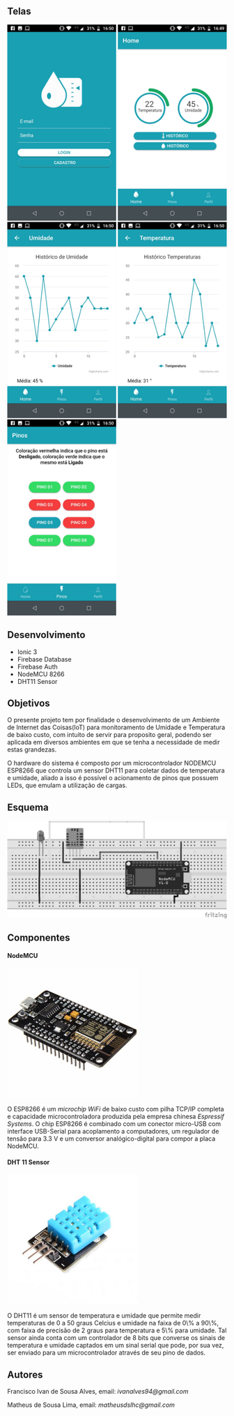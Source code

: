 <h2>Telas</h2>

<img src="https://raw.githubusercontent.com/ivanmpe/app-sensor-nodemcu/master/Telas/1.jpeg" width="250" height="450" />
<img src="https://raw.githubusercontent.com/ivanmpe/app-sensor-nodemcu/master/Telas/2.jpeg" width="250" height="450" />
<img src="https://raw.githubusercontent.com/ivanmpe/app-sensor-nodemcu/master/Telas/3.jpeg" width="250" height="450" />
<img src="https://raw.githubusercontent.com/ivanmpe/app-sensor-nodemcu/master/Telas/4.jpeg" width="250" height="450" />
<img src="https://raw.githubusercontent.com/ivanmpe/app-sensor-nodemcu/master/Telas/5.jpeg" width="250" height="450" />


</br>
<h2>Desenvolvimento</h2>
<ul>
	  <li> Ionic 3 </li>
	  <li> Firebase Database </li>
	  <li> Firebase Auth </li>
 	  <li> NodeMCU 8266 </li>
	  <li> DHT11 Sensor </li>
</ul>

<h2>Objetivos</h2>
<p>O presente projeto tem por finalidade o desenvolvimento de um Ambiente de Internet das Coisas(IoT) para monitoramento de Umidade e Temperatura de baixo custo, com intuito de servir para proposito geral, podendo ser aplicada em diversos ambientes em que se tenha a necessidade de medir estas grandezas.</p>
<p>O hardware do sistema é composto por um microcontrolador NODEMCU ESP8266 que controla um sensor DHT11 para coletar dados de temperatura e umidade, aliado a isso é possível o acionamento de pinos que possuem LEDs, que emulam a utilização de cargas.  </p>

<h2>Esquema</h2>

![Tela esquema](https://raw.githubusercontent.com/ivanmpe/app-sensor-nodemcu/master/Telas/esquema_frietzing.jpeg)

<h2>Componentes</h2>

<h4>NodeMCU</h4>

<img src="https://raw.githubusercontent.com/ivanmpe/app-sensor-nodemcu/master/Telas/nodemcu.jpg" width="300" height="300" />

<p>O ESP8266 é um <i>microchip WiFi</i> de baixo custo com pilha TCP/IP completa e capacidade microcontroladora produzida pela empresa chinesa <i>Espressif Systems</i>. O chip ESP8266 é combinado com um conector micro-USB com interface USB-Serial para acoplamento a computadores, um regulador de tensão para 3.3 V e um conversor analógico-digital para compor a placa NodeMCU.</p>

<h4> DHT 11 Sensor</h4>

<img src ="https://raw.githubusercontent.com/ivanmpe/app-sensor-nodemcu/master/Telas/dht11.png" width="300" height="300" />

<p>O DHT11 é um sensor de temperatura e umidade que permite medir temperaturas de 0 a 50 graus Celcius e umidade na faixa de 0\% a 90\%, com faixa de precisão de 2 graus para temperatura e 5\% para umidade. Tal sensor ainda conta com um controlador de 8 bits que converse os sinais de temperatura e umidade captados em um sinal serial que pode, por sua vez, ser enviado para um microcontrolador através de seu pino de dados.</p>

<h2>Autores</h2>
<p>Francisco Ivan de Sousa Alves, email: <i>ivanalves94@gmail.com</i></p>
<p>Matheus de Sousa Lima, email: <i>matheusdslhc@gmail.com</i></p>
 
